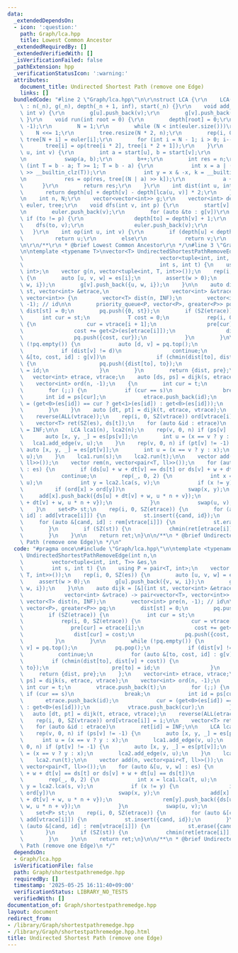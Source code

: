 ```yaml
---
data:
  _extendedDependsOn:
  - icon: ':question:'
    path: Graph/lca.hpp
    title: Lowest Common Ancestor
  _extendedRequiredBy: []
  _extendedVerifiedWith: []
  _isVerificationFailed: false
  _pathExtension: hpp
  _verificationStatusIcon: ':warning:'
  attributes:
    document_title: Undirected Shortest Path (remove one Edge)
    links: []
  bundledCode: "#line 2 \"Graph/lca.hpp\"\n\r\nstruct LCA {\r\n    LCA(int _n = 0)\
    \ : n(_n), g(_n), depth(_n + 1, inf), start(_n) {}\r\n    void add_edge(int u,\
    \ int v) {\r\n        g[u].push_back(v);\r\n        g[v].push_back(u);\r\n   \
    \ }\r\n    void run(int root = 0) {\r\n        depth[root] = 0;\r\n        dfs(root,\
    \ -1);\r\n        N = 1;\r\n        while (N < int(euler.size()))\r\n        \
    \    N <<= 1;\r\n        tree.resize(N * 2, n);\r\n        rep(i, 0, euler.size())\
    \ tree[N + i] = euler[i];\r\n        for (int i = N - 1; i > 0; i--)\r\n     \
    \       tree[i] = op(tree[i * 2], tree[i * 2 + 1]);\r\n    }\r\n    int lca(int\
    \ u, int v) {\r\n        int a = start[u], b = start[v];\r\n        if (a > b)\r\
    \n            swap(a, b);\r\n        b++;\r\n        int res = n;\r\n        for\
    \ (int T = b - a; T >= 1; T = b - a) {\r\n            int x = a | ((1U << 31)\
    \ >> __builtin_clz(T));\r\n            int y = x & -x, k = __builtin_ctz(x);\r\
    \n            res = op(res, tree[(N | a) >> k]);\r\n            a += y;\r\n  \
    \      }\r\n        return res;\r\n    }\r\n    int dist(int u, int v) {\r\n \
    \       return depth[u] + depth[v] - depth[lca(u, v)] * 2;\r\n    }\r\n\r\n  private:\r\
    \n    int n, N;\r\n    vector<vector<int>> g;\r\n    vector<int> depth, start,\
    \ euler, tree;\r\n    void dfs(int v, int p) {\r\n        start[v] = euler.size();\r\
    \n        euler.push_back(v);\r\n        for (auto &to : g[v])\r\n           \
    \ if (to != p) {\r\n                depth[to] = depth[v] + 1;\r\n            \
    \    dfs(to, v);\r\n                euler.push_back(v);\r\n            }\r\n \
    \   }\r\n    int op(int u, int v) {\r\n        if (depth[u] < depth[v])\r\n  \
    \          return u;\r\n        else\r\n            return v;\r\n    }\r\n};\r\
    \n\r\n/**\r\n * @brief Lowest Common Ancestor\r\n */\n#line 3 \"Graph/shortestpathremedge.hpp\"\
    \n\ntemplate <typename T>\nvector<T> UndirectedShortestPathRemoveEdge(int n,\n\
    \                                           vector<tuple<int, int, T>> &es,\n\
    \                                           int s, int t) {\n    using P = pair<T,\
    \ int>;\n    vector g(n, vector<tuple<int, T, int>>());\n    rep(i, 0, SZ(es))\
    \ {\n        auto [u, v, w] = es[i];\n        assert(w > 0);\n        g[u].push_back({v,\
    \ w, i});\n        g[v].push_back({u, w, i});\n    }\n\n    auto dijk = [&](int\
    \ st, vector<int> &etrace,\n                    vector<int> &vtrace) -> pair<vector<T>,\
    \ vector<int>> {\n        vector<T> dist(n, INF);\n        vector<int> pre(n,\
    \ -1); // id\n\n        priority_queue<P, vector<P>, greater<P>> pq;\n       \
    \ dist[st] = 0;\n        pq.push({0, st});\n        if (SZ(etrace)) {\n      \
    \      int cur = st;\n            T cost = 0;\n            rep(i, 0, SZ(etrace))\
    \ {\n                cur = vtrace[i + 1];\n                pre[cur] = etrace[i];\n\
    \                cost += get<2>(es[etrace[i]]);\n                dist[cur] = cost;\n\
    \                pq.push({cost, cur});\n            }\n        }\n\n        while\
    \ (!pq.empty()) {\n            auto [d, v] = pq.top();\n            pq.pop();\n\
    \            if (dist[v] != d)\n                continue;\n            for (auto\
    \ &[to, cost, id] : g[v])\n                if (chmin(dist[to], dist[v] + cost))\
    \ {\n                    pq.push({dist[to], to});\n                    pre[to]\
    \ = id;\n                }\n        }\n        return {dist, pre};\n    };\n \
    \   vector<int> etrace, vtrace;\n    auto [ds, ps] = dijk(s, etrace, vtrace);\n\
    \    vector<int> ord(n, -1);\n    {\n        int cur = t;\n        vtrace.push_back(t);\n\
    \        for (;;) {\n            if (cur == s)\n                break;\n     \
    \       int id = ps[cur];\n            etrace.push_back(id);\n            cur\
    \ = (get<0>(es[id]) == cur ? get<1>(es[id]) : get<0>(es[id]));\n            vtrace.push_back(cur);\n\
    \        }\n    }\n    auto [dt, pt] = dijk(t, etrace, vtrace);\n    reverse(ALL(etrace));\n\
    \    reverse(ALL(vtrace));\n    rep(i, 0, SZ(vtrace)) ord[vtrace[i]] = i;\n\n\
    \    vector<T> ret(SZ(es), ds[t]);\n    for (auto &id : etrace)\n        ret[id]\
    \ = INF;\n\n    LCA lca1(n), lca2(n);\n    rep(v, 0, n) if (ps[v] != -1) {\n \
    \       auto [x, y, _] = es[ps[v]];\n        int u = (x == v ? y : x);\n     \
    \   lca1.add_edge(v, u);\n    }\n    rep(v, 0, n) if (pt[v] != -1) {\n       \
    \ auto [x, y, _] = es[pt[v]];\n        int u = (x == v ? y : x);\n        lca2.add_edge(v,\
    \ u);\n    }\n    lca1.run(s);\n    lca2.run(t);\n\n    vector add(n, vector<pair<T,\
    \ ll>>());\n    vector rem(n, vector<pair<T, ll>>());\n    for (auto &[u, v, w]\
    \ : es) {\n        if (ds[u] + w + dt[v] == ds[t] or ds[v] + w + dt[u] == ds[t])\n\
    \            continue;\n        rep(_, 0, 2) {\n            int x = lca1.lca(t,\
    \ u);\n            int y = lca2.lca(s, v);\n            if (x != y) {\n      \
    \          if (ord[x] > ord[y])\n                    swap(x, y);\n           \
    \     add[x].push_back({ds[u] + dt[v] + w, u * n + v});\n                rem[y].push_back({ds[u]\
    \ + dt[v] + w, u * n + v});\n            }\n            swap(u, v);\n        }\n\
    \    }\n    set<P> st;\n    rep(i, 0, SZ(etrace)) {\n        for (auto &[cand,\
    \ id] : add[vtrace[i]]) {\n            st.insert({cand, id});\n        }\n   \
    \     for (auto &[cand, id] : rem[vtrace[i]]) {\n            st.erase({cand, id});\n\
    \        }\n        if (SZ(st)) {\n            chmin(ret[etrace[i]], (*st.begin()).first);\n\
    \        }\n    }\n\n    return ret;\n}\n\n/**\n * @brief Undirected Shortest\
    \ Path (remove one Edge)\n */\n"
  code: "#pragma once\n#include \"Graph/lca.hpp\"\n\ntemplate <typename T>\nvector<T>\
    \ UndirectedShortestPathRemoveEdge(int n,\n                                  \
    \         vector<tuple<int, int, T>> &es,\n                                  \
    \         int s, int t) {\n    using P = pair<T, int>;\n    vector g(n, vector<tuple<int,\
    \ T, int>>());\n    rep(i, 0, SZ(es)) {\n        auto [u, v, w] = es[i];\n   \
    \     assert(w > 0);\n        g[u].push_back({v, w, i});\n        g[v].push_back({u,\
    \ w, i});\n    }\n\n    auto dijk = [&](int st, vector<int> &etrace,\n       \
    \             vector<int> &vtrace) -> pair<vector<T>, vector<int>> {\n       \
    \ vector<T> dist(n, INF);\n        vector<int> pre(n, -1); // id\n\n        priority_queue<P,\
    \ vector<P>, greater<P>> pq;\n        dist[st] = 0;\n        pq.push({0, st});\n\
    \        if (SZ(etrace)) {\n            int cur = st;\n            T cost = 0;\n\
    \            rep(i, 0, SZ(etrace)) {\n                cur = vtrace[i + 1];\n \
    \               pre[cur] = etrace[i];\n                cost += get<2>(es[etrace[i]]);\n\
    \                dist[cur] = cost;\n                pq.push({cost, cur});\n  \
    \          }\n        }\n\n        while (!pq.empty()) {\n            auto [d,\
    \ v] = pq.top();\n            pq.pop();\n            if (dist[v] != d)\n     \
    \           continue;\n            for (auto &[to, cost, id] : g[v])\n       \
    \         if (chmin(dist[to], dist[v] + cost)) {\n                    pq.push({dist[to],\
    \ to});\n                    pre[to] = id;\n                }\n        }\n   \
    \     return {dist, pre};\n    };\n    vector<int> etrace, vtrace;\n    auto [ds,\
    \ ps] = dijk(s, etrace, vtrace);\n    vector<int> ord(n, -1);\n    {\n       \
    \ int cur = t;\n        vtrace.push_back(t);\n        for (;;) {\n           \
    \ if (cur == s)\n                break;\n            int id = ps[cur];\n     \
    \       etrace.push_back(id);\n            cur = (get<0>(es[id]) == cur ? get<1>(es[id])\
    \ : get<0>(es[id]));\n            vtrace.push_back(cur);\n        }\n    }\n \
    \   auto [dt, pt] = dijk(t, etrace, vtrace);\n    reverse(ALL(etrace));\n    reverse(ALL(vtrace));\n\
    \    rep(i, 0, SZ(vtrace)) ord[vtrace[i]] = i;\n\n    vector<T> ret(SZ(es), ds[t]);\n\
    \    for (auto &id : etrace)\n        ret[id] = INF;\n\n    LCA lca1(n), lca2(n);\n\
    \    rep(v, 0, n) if (ps[v] != -1) {\n        auto [x, y, _] = es[ps[v]];\n  \
    \      int u = (x == v ? y : x);\n        lca1.add_edge(v, u);\n    }\n    rep(v,\
    \ 0, n) if (pt[v] != -1) {\n        auto [x, y, _] = es[pt[v]];\n        int u\
    \ = (x == v ? y : x);\n        lca2.add_edge(v, u);\n    }\n    lca1.run(s);\n\
    \    lca2.run(t);\n\n    vector add(n, vector<pair<T, ll>>());\n    vector rem(n,\
    \ vector<pair<T, ll>>());\n    for (auto &[u, v, w] : es) {\n        if (ds[u]\
    \ + w + dt[v] == ds[t] or ds[v] + w + dt[u] == ds[t])\n            continue;\n\
    \        rep(_, 0, 2) {\n            int x = lca1.lca(t, u);\n            int\
    \ y = lca2.lca(s, v);\n            if (x != y) {\n                if (ord[x] >\
    \ ord[y])\n                    swap(x, y);\n                add[x].push_back({ds[u]\
    \ + dt[v] + w, u * n + v});\n                rem[y].push_back({ds[u] + dt[v] +\
    \ w, u * n + v});\n            }\n            swap(u, v);\n        }\n    }\n\
    \    set<P> st;\n    rep(i, 0, SZ(etrace)) {\n        for (auto &[cand, id] :\
    \ add[vtrace[i]]) {\n            st.insert({cand, id});\n        }\n        for\
    \ (auto &[cand, id] : rem[vtrace[i]]) {\n            st.erase({cand, id});\n \
    \       }\n        if (SZ(st)) {\n            chmin(ret[etrace[i]], (*st.begin()).first);\n\
    \        }\n    }\n\n    return ret;\n}\n\n/**\n * @brief Undirected Shortest\
    \ Path (remove one Edge)\n */"
  dependsOn:
  - Graph/lca.hpp
  isVerificationFile: false
  path: Graph/shortestpathremedge.hpp
  requiredBy: []
  timestamp: '2025-05-25 16:11:40+09:00'
  verificationStatus: LIBRARY_NO_TESTS
  verifiedWith: []
documentation_of: Graph/shortestpathremedge.hpp
layout: document
redirect_from:
- /library/Graph/shortestpathremedge.hpp
- /library/Graph/shortestpathremedge.hpp.html
title: Undirected Shortest Path (remove one Edge)
---
```

